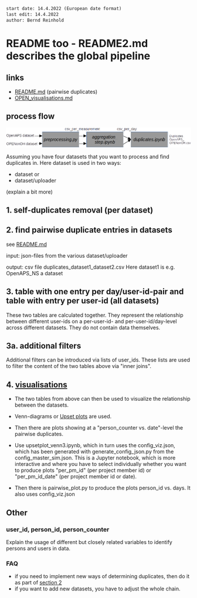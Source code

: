 ```
start date: 14.4.2022 (European date format)
last edit: 14.4.2022
author: Bernd Reinhold
```
# README too - README2.md describes the global pipeline

## links
- [README.md](README.md) (pairwise duplicates)
- [OPEN_visualisations.md](OPEN_visualisations.md)

## process flow

<img src="doc/ProcessFlow.png" alt="ProcessFlow" width="1000px"/>

Assuming you have four datasets that you want to process and find duplicates in.
Here dataset is used in two ways:
- dataset or
- dataset/uploader

(explain a bit more)
## 1. self-duplicates removal (per dataset)

## 2. find pairwise duplicate entries in datasets
see [README.md](README.md)

input: json-files from the various dataset/uploader 

output: csv file duplicates_dataset1_dataset2.csv
Here dataset1 is e.g. OpenAPS_NS a dataset
## 3. table with one entry per day/user-id-pair and table with entry per user-id (all datasets)
These two tables are calculated together.
They represent the relationship between different user-ids on a per-user-id- and per-user-id/day-level across different datasets. They do not contain data themselves.


## 3a. additional filters
Additional filters can be introduced via lists of user_ids. These lists are used to filter the content of the two tables above via "inner joins".
## 4. [visualisations](OPEN_visualisations.md)
- The two tables from above can then be used to visualize the relationship between the datasets.
- Venn-diagrams or [Upset plots](https://pypi.org/project/UpSetPlot/) are used.
- Then there are plots showing at a "person_counter vs. date"-level the pairwise duplicates.

- Use upsetplot_venn3.ipynb, which in turn uses the config_viz.json, which has been generated with generate_config_json.py from the config_master_sim.json.
This is a Jupyter notebook, which is more interactive and where you have to select individually whether you want to produce plots "per_pm_id" (per project member id) or "per_pm_id_date" (per project member id or date).
- Then there is pairwise_plot.py to produce the plots person_id vs. days. It also uses config_viz.json

## Other
### user_id, person_id, person_counter
Explain the usage of different but closely related variables to identify persons and users in data.

### FAQ
- if you need to implement new ways of determining duplicates, then do it as part of [section 2](#2-find-pairwise-duplicate-entries-in-datasets)
- if you want to add new datasets, you have to adjust the whole chain.